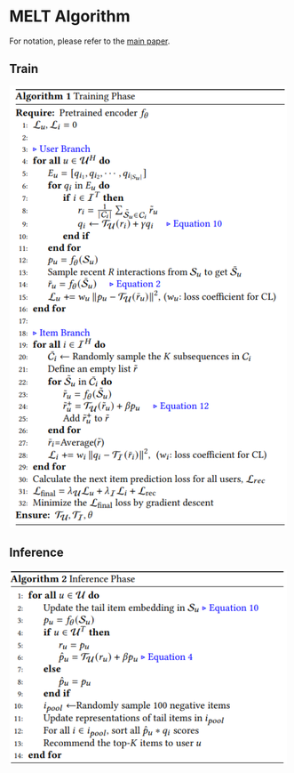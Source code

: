 # MELT Algorithm  

For notation, please refer to the [main paper](https://arxiv.org/abs/2304.08382).

## Train  

<img src="figure/train_algo.png" width="500">

## Inference  

<img src="figure/test_algo.png" width="500">